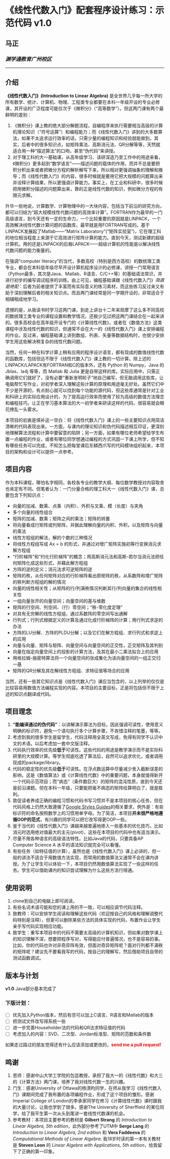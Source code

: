 # 《线性代数入门》配套程序设计练习：示范代码 v1.0

## 马正
### *渊学通教育广州校区*

---

## 介绍
**《线性代数入门》(Introduction to Linear Algebra)** 是全世界几乎每一所大学的所有数学、统计、计算机、物理、工程类专业都要在本科一年级开设的专业必修课，其开设的广泛程度可能仅次于《微积分》（“高等数学”）。但这两门课有两个最鲜明的差别：

1. 《微积分》课上教的绝大部分解题流程，自编程序来执行需要相当高级的计算机理论知识（“符号运算”）和编程能力；而《线性代数入门》讲到的大多数算法，如果不太追求运行效率的话，只需少量的编程知识和经验就能做到。其实，后者中的很多知识点，如矩阵乘法、高斯消元法、QR分解等等，天然就适合用一种“描述算法”的口吻，甚至“伪代码”来讲授。
2. 对于理工科的大一基础课，从高年级学习、读研深造乃至工作中的用途来看，《微积分》更多起到“数学语言”——描述问题的载体的作用，而并不总是要把积分积出来或者把微分方程的解析解写下来，所以相对更强调抽象的理解和推导；而《线性代数入门》的内容，很多时候就是要用它把大规模的问题算出来并诠释计算结果，所以更强调计算能力。事实上，在工业和科研中，很多时候把用微积分描述的问题算出来，靠的正是线性代数的知识，例如微分方程的有限元求解。

升华一些地说，计算数学、计算物理中的一大块内容，包括当下前沿的研究方向，都可以归结为“超大规模线性代数问题的高效率计算”。FORTRAN作为最早的一门高级语言，到今天还有一定的生命力，一个比较重要的原因就是LINPACK，一个高效解决线性代数计算问题的函数库，最早就是用FORTRAN写成的。基于LINPACK发展起了Matlab——“Matrix Laboratory”(“矩阵实验室”)，它在理工科的地位相当程度上来源于它高效进行矩阵计算的能力。直到今天，测试新建的超级计算机，用的还是LINPACK的后裔LAPACK——超级计算机的性能是以解决线性代数问题的能力衡量的。

在强调“computer literacy”的当代，多数高校（特别是西方高校）的数统理工类专业，都会在本科低年级尽早开设计算机程序设计的必修课，讲授一门常用语言（Python最多，其次是Java、Matlab、R语言、C/C++等）的基础语法常识，并进行初步的编写调试程序的训练。由上可见，编程基础课跟《线性代数入门》*简直是绝配*：后者为前者提供了丰富而有实际意义的练习素材，而这些练习反过来又有助于深刻理解后者的相关知识点。而且两门课经常是同一学期开设的，非常适合于相辅相成地学习。

遗憾的是，从我读书时学习这两门课，到走上讲台十二年来观摩了这么多不同高校的数统理工类专业的课程设置和教学情况，还极少见过把这两门课结合在一起来讲的。很多高校会在高年级开设专门的《计算线性代数》，或者在《数值方法》这类课程中涉及线性代数的知识，但通常不会在大一的《线性代数入门》课上安排编程的作业。反过来，编程基础课上讲到数组、列表、矢量等数据结构时，也很少安排学生用这些解决稍复杂的线性代数问题。

当然，任何一种在科学计算上稍有应用的程序设计语言，都有现成的数值线性代数的函数库，包括但远不限于《线性代数入门》课上教的一切计算。除上述的LINPACK/LAPACK有FORTRAN和C的版本外，还有 Python 的 Numpy，Java 的 Jblas、la4j 等等，而 Matlab 和 Julia 更是自带这样的库。实际应用中，只需正确调用它们就好了，没有必要“重新发明轮子”地自己编写，但无脑调用这些库，让电脑帮忙写作业，对初学者深入理解这些计算的原理和用途毫无好处。虽然它们中不少是开源的，有点耐心就可以找到每个功能的源代码，但这些库通常是针对工业和科研上的实际应用设计的，为了提高运行效率而使用了较为高级的数值方法理念和编程技巧。让正在学习基本算法的大一初学者来研读这样的代码，很容易就会眼花缭乱一头雾水。

本项目的初衷是填补这一空白：将《线性代数入门》课上的一些主要知识点用简洁清晰的代码表现出来。一方面，与课内的理论知识和伪代码描述相互印证，更深刻地理解算法流程和计算中要留意的陷阱；另一方面，如果有哪位老师希望给学生布置一点编程的作业，或者有哪位同学想通过编程的方式巩固一下课上所学，但不知有哪些任务可以完成，不知怎么把每堂课后东鳞西爪写的代码模块组织起来，本项目的架构和设计可以提供一点参考。

## 项目内容

作为本科课程，哪怕名字相同，各校各专业的教学大纲、每位数学教授对内容取舍也肯定有不同。但笔者认为：一门分量合格的理工科大一《线性代数入门》课，总要包含下列知识点：

* 向量的加减、数乘、点乘（内积）、外积与叉乘、模（长度）与夹角
* 多个向量的线性组合
* 矩阵的加减、数乘；矩阵之间的乘法；矩阵的转置
* 将向量看成行矩阵或列矩阵，并据此理解向量的内积、外积，以及矩阵与向量的乘法
* 线性方程组的解法，解的个数的三种情况
* 将线性方程组写成 Ax = b 的形式，并通过对增广矩阵实施初等行变换消元求解方程组
* “行阶梯阵”和“约化行阶梯阵”的概念；用高斯消元法和高斯-若尔当消元法把任何矩阵化成这些形式，并藉此解方程组
* 方阵的逆的定义；消元法求可逆矩阵的逆
* 矩阵的秩，从任何矩阵对应的行阶梯阵看出原矩阵的秩，从系数阵和增广矩阵的秩判断方程组的解的情况
* 向量的线性相关性；从矩阵的行/列满秩情况判断其行/列向量的集合的线性相关性
* 一组向量张开的向量空间；向量空间的基与维数
* 矩阵的行空间、列空间、（行）零空间；“秩-零化度定理”
* 对具有无穷解的线性方程组，通过系数阵的零空间写出通解
* 行列式；行列式根据定义的计算及通过化成行阶梯阵的计算；用行列式求逆的办法
* 方阵的LU分解、方阵的PLDU分解；以及它们在解方程组、求行列式和求逆上的应用
* 向量与向量、矩阵与矩阵、向量空间与向量空间的正交性，正交矩阵及其判别
* 向量在指定向量空间上的投影的计算方法，及其在最小二乘法拟合上的应用
* 用格拉姆-施密特算法将一个向量空间的张成集化为该向量空间的一组正交归一基
* 矩阵的QR分解及其在解线性方程组、求特征值等场合的应用

当然，还有一些其它知识点是《线性代数入门》课应当包含的，以上列举的仅仅是比较容易用数值方法编程实现的内容。本项目的主要目标，正是将包括但不限于上述的知识点翻译成代码。

## 项目理念

1. **“能编译通过的伪代码”**：以讲解演示算法为目标，因此强调可读性，使用意义明确的标识符，避免一个语句执行多个计算步骤，不吝惜注释的笔墨，等等。
2. 考虑到我的很多学生是留学生，代码注释用全英文写成，免得有同学不认识中文的术语。以后考虑加一套中文版注释。
3. 代码执行效率的优先级**低于**可读性。这些代码的用途是教学演示而不是实际科研里的大规模计算。等学生彻底吃透了算法后，自然可以追求优化，或者调用现成的package/library。
4. 代码的稳定性的优先级**低于**可读性。在浮点数运算中尽量减少舍入截断误差的影响，这是《数值算法》或《计算线性代数》中的重要问题，本身就值得新开一个代码示范项目；而“病态”（条件数巨大）的矩阵的混沌性质，直到今天还是前沿课题。但在本科一年级，只要能把毫不病态的矩阵给算明白了，就是胜利。
5. 敦促读者养成正确的编程习惯和代码书写习惯并不是本项目的核心任务，但在代码风格上仍然大致遵循了[Google Styles Guides](https://google.github.io/styleguide/)的相关要求，例外是：有些标识符的命名按照数学上的习惯用单字母。为了简洁，本项目**并未很严格地遵循OOP的范式**，有兴趣的同学可以把它改写得更OOP一些。
6. 鉴于当代的《线性代数入门》课越来越普遍地掺入一些基本的优化技巧，比如消元时选用绝对值最大的主元(pivot)，这些在本项目的代码中也有适当演示。
7. 尽量不用各种语言的高级语法特性。比如Java的代码，只要具备AP Computer Science A 水平的语法知识就完全可以看懂。
8. 有些任务（如特征值的计算），虽然也是《线性代数入门》课上必讲的，但一般的讲法不适合于用数值方法实现，而常用的数值算法又通常不会在课内讲授。为了让学生可以体验一下，本项目仍然用数值算法实现了一些这样的任务。学生可以借助课内的知识尝试理解为什么这些方法行得通。

## 使用说明

1.  clone到自己的电脑上即可阅读。
2.  有些名词术语可能和您的课上用的不一致，可以相应调节代码注释。
3.  致教师：可以安排学生阅读和理解这些代码（欢迎按自己的风格和理解调整代码特别是注释），但更可以删除某些方法的具体实现的代码，布置作业让学生亲手写代码实现相应功能。
4.  致学生：重写本项目中的代码不需要太高级的计算机知识，但如果对数学课上的知识理解不深，想要把程序写对，写得能应付普遍情况，也不是容易的事。比如，你的代码也许对非奇异阵有效，但面对奇异矩阵呢？面对行列都不满秩的矩阵呢？建议先不要看我写的代码，按自己的理解写，然后借助项目自带的测试函数调试。

## 版本与计划

**v1.0** Java部分基本完成了

### 下版计划：
- [ ] 优先加入Python版本，然后有空可以加上C语言、R语言和Matlab的版本
- [ ] 把测试文件改写得系统一些
- [ ] 进一步完善Householder法的代码和QR法求特征值的代码
- [ ] 考虑加入的内容：SVD、二次型、Jordan标准型、矩阵的范数和条件数

如果走过路过的朋友觉得还有什么应该添加或更改的，<font color="red">**send me a pull request!**</font>

## 鸣谢

1. 恩师：感谢中山大学工学院的包芸教授，承担了我大一的《线性代数》和大三的《计算方法》两门课，培养了我对线性代数一生的兴趣。
2. 门生：感谢University of Ottawa的杨清昀同学，在师从我学习《线性代数入门》课期间完成了我布置的各项编程作业，形成了这个项目的雏形。感谢Imperial College of London的李承家同学在修习《计算线性代数》课时跟我的大量讨论，让我也学到了很多。感谢The University of Sherffield 的某位同学，给了我平生第一次从头到尾讲一套线性代数课的机会。
3. 参考教材：本项目主要参考的教材是 **Gilbert Strang** 的 *Introduction to Linear Algebra, 5th edition*，此外部分参考了UTM中 **Serge Lang** 的 *Introduction to Linear Algebra, 2nd edition* 和 **Vera Faddeeva** 的 *Computational Methods of Linear Algebra*.  我18岁时读的第一本有关教材是 **Steven Leon** 的 *Linear Algebra with Applications, 5th edition*，给我留下了正确的第一印象。

